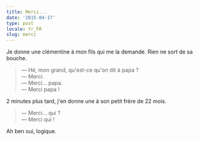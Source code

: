 ```yaml
---
title: Merci...
date: '2015-04-17'
type: post
locale: fr_FR
slug: merci
---
```


Je donne une clémentine à mon fils qui me la demande. Rien ne sort de sa bouche.

> — Hé, mon grand, qu'est-ce qu'on dit à papa ?  
> — Merci.  
> — Merci... papa.  
> — Merci papa !

2 minutes plus tard, j'en donne une à son petit frère de 22 mois.

> — Merci... qui ?  
> — Merci qui !

Ah ben oui, logique.
